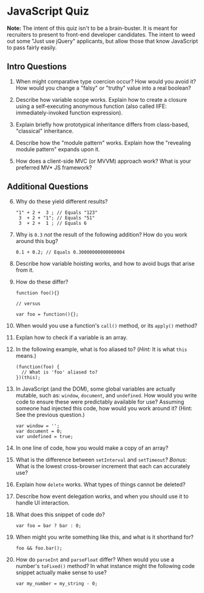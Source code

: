 # JavaScript Quiz

**Note:** The intent of this quiz isn't to be a brain-buster. It is meant for recruiters to present to front-end developer candidates. The intent to weed out some "Just use jQuery" applicants, but allow those that know JavaScript to pass fairly easily.

## Intro Questions

01. When might comparative type coercion occur? How would you avoid it? How would you change a "falsy" or "truthy" value into a real boolean?

02. Describe how variable scope works. Explain how to create a closure using a self-executing anonymous function (also called IIFE: immediately-invoked function expression).

03. Explain briefly how prototypical inheritance differs from class-based, "classical" inheritance.

04. Describe how the "module pattern" works. Explain how the "revealing module pattern" expands upon it.

05. How does a client-side MVC (or MVVM) approach work? What is your preferred MV* JS framework?

## Additional Questions

06. Why do these yield different results?

        "1" + 2 +  3 ; // Equals "123"
         3  + 2 + "1"; // Equals "51"
         3  + 2 +  1 ; // Equals 6

07. Why is `0.3` *not* the result of the following addition? How do you work around this bug?

        0.1 + 0.2; // Equals 0.30000000000000004

08. Describe how variable hoisting works, and how to avoid bugs that arise from it.

09. How do these differ?

        function foo(){}

        // versus

        var foo = function(){};

10. When would you use a function's `call()` method, or its `apply()` method?

11. Explan how to check if a variable is an array.

12. In the following example, what is foo aliased to? (*Hint:* It is what `this` means.)

        (function(foo) {
          // What is 'foo' aliased to?
        })(this);

13. In JavaScript (and the DOM), some global variables are actually mutable, such as: `window`, `document`, and `undefined`. How would you write code to ensure these were predictably available for use? Assuming someone had injected this code, how would you work around it? (Hint: See the previous question.)

        var window = '';
        var document = 0;
        var undefined = true;

14. In one line of code, how you would make a copy of an array?

15. What is the difference between `setInterval` and `setTimeout`? *Bonus:* What is the lowest cross-browser increment that each can accurately use?

16. Explain how `delete` works. What types of things cannot be deleted?

17. Describe how event delegation works, and when you should use it to handle UI interaction.

18. What does this snippet of code do?

        var foo = bar ? bar : 0;

19. When might you write something like this, and what is it shorthand for?

        foo && foo.bar();

20. How do `parseInt` and `parseFloat` differ? When would you use a number's `toFixed()` method? In what instance might the following code snippet actually make sense to use?

        var my_number = my_string - 0;